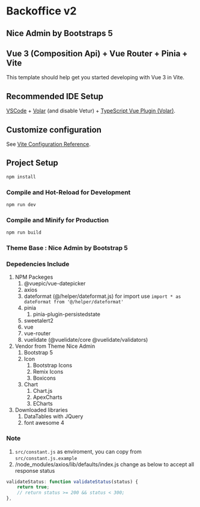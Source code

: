 # Backoffice v2
## Nice Admin by Bootstraps 5
## Vue 3 (Composition Api) + Vue Router + Pinia + Vite

This template should help get you started developing with Vue 3 in Vite.

## Recommended IDE Setup

[VSCode](https://code.visualstudio.com/) + [Volar](https://marketplace.visualstudio.com/items?itemName=Vue.volar) (and disable Vetur) + [TypeScript Vue Plugin (Volar)](https://marketplace.visualstudio.com/items?itemName=Vue.vscode-typescript-vue-plugin).

## Customize configuration

See [Vite Configuration Reference](https://vitejs.dev/config/).

## Project Setup

```sh
npm install
```

### Compile and Hot-Reload for Development

```sh
npm run dev
```

### Compile and Minify for Production

```sh
npm run build
```

### Theme Base : Nice Admin by Bootstrap 5

### Depedencies Include

1. NPM Packeges
	1. @vuepic/vue-datepicker
	2. axios
	3. dateformat (@/helper/dateformat.js) for import use `import * as dateFormat from '@/helper/dateformat'`
	4. pinia
		1. pinia-plugin-persistedstate
	5. sweetalert2
	6. vue
	7. vue-router
	8. vuelidate (@vuelidate/core @vuelidate/validators)
2. Vendor from Theme Nice Admin
	1. Bootstrap 5
	2. Icon
		1. Bootstrap Icons
		2. Remix Icons
		3. Boxicons
	3. Chart
		1. Chart.js
		2. ApexCharts
		3. ECharts
3. Downloaded libraries
	1. DataTables with JQuery
	2. font awesome 4

### Note

1. `src/constant.js` as enviroment, you can copy from `src/constant.js.example`
2. /node_modules/axios/lib/defaults/index.js change as below to accept all response status
```js
validateStatus: function validateStatus(status) {
	return true;
	// return status >= 200 && status < 300;
},
```